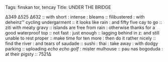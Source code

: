 Tags:  finskan tor, tencay
Title: UNDER THE BRIDGE 
  
∆349 ∆525 ∆632 :: with short : intense : bleams :: filibustered : with deheinz™ cycling undergarment :: it looks like rain : and fifty five cay to go :: ziti with meaty gravy :: islands are free from rain : otherwise thanks for a good waterproof top :: not fast : just enough :: lagging behind in z: and still unable to rest proper :: make time for ten more : then do it rather nicely :: find the river : and tears of saudade :: sushi : thai : take away : with dodgy parking :: uploading _echo echo golf_ : mister mulhouse :: pau nas bogoduda : at their pigsty :: 7521∆
